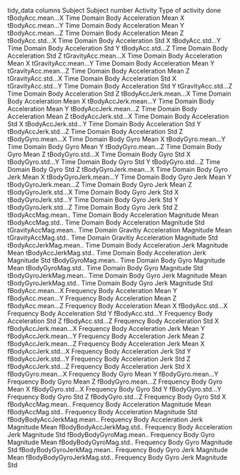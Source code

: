 tidy_data columns
Subject						Subject number
Activity					Type of activity done
tBodyAcc.mean...X			Time Domain Body Acceleration Mean X
tBodyAcc.mean...Y			Time Domain Body Acceleration Mean Y
tBodyAcc.mean...Z			Time Domain Body Acceleration Mean Z
tBodyAcc.std...X			Time Domain Body Acceleration Std X
tBodyAcc.std...Y			Time Domain Body Acceleration Std Y
tBodyAcc.std...Z			Time Domain Body Acceleration Std Z
tGravityAcc.mean...X		Time Domain Body Acceleration Mean X
tGravityAcc.mean...Y		Time Domain Body Acceleration Mean Y
tGravityAcc.mean...Z		Time Domain Body Acceleration Mean Z
tGravityAcc.std...X			Time Domain Body Acceleration Std X
tGravityAcc.std...Y			Time Domain Body Acceleration Std Y
tGravityAcc.std...Z			Time Domain Body Acceleration Std Z
tBodyAccJerk.mean...X		Time Domain Body Acceleration Mean X
tBodyAccJerk.mean...Y		Time Domain Body Acceleration Mean Y
tBodyAccJerk.mean...Z		Time Domain Body Acceleration Mean Z
tBodyAccJerk.std...X		Time Domain Body Acceleration Std X
tBodyAccJerk.std...Y		Time Domain Body Acceleration Std Y
tBodyAccJerk.std...Z		Time Domain Body Acceleration Std Z
tBodyGyro.mean...X			Time Domain Body Gyro Mean X
tBodyGyro.mean...Y			Time Domain Body Gyro Mean Y
tBodyGyro.mean...Z			Time Domain Body Gyro Mean Z
tBodyGyro.std...X			Time Domain Body Gyro Std X
tBodyGyro.std...Y			Time Domain Body Gyro Std Y
tBodyGyro.std...Z			Time Domain Body Gyro Std Z
tBodyGyroJerk.mean...X		Time Domain Body Gyro Jerk Mean X
tBodyGyroJerk.mean...Y		Time Domain Body Gyro Jerk Mean Y
tBodyGyroJerk.mean...Z		Time Domain Body Gyro Jerk Mean Z
tBodyGyroJerk.std...X		Time Domain Body Gyro Jerk Std X
tBodyGyroJerk.std...Y		Time Domain Body Gyro Jerk Std Y
tBodyGyroJerk.std...Z		Time Domain Body Gyro Jerk Std Z
tBodyAccMag.mean..			Time Domain Body Acceleration Magnitude Mean 
tBodyAccMag.std..			Time Domain Body Acceleration Magnitude Std 
tGravityAccMag.mean..		Time Domain Gravitiy Acceleration Magnitude Mean 
tGravityAccMag.std..		Time Domain Gravitiy Acceleration Magnitude Std 
tBodyAccJerkMag.mean..		Time Domain Body Acceleration Jerk Magnitude Mean 
tBodyAccJerkMag.std..		Time Domain Body Acceleration Jerk Magnitude Std 
tBodyGyroMag.mean..			Time Domain Body Gyro Magnitude Mean 
tBodyGyroMag.std..			Time Domain Body Gyro Magnitude Std 
tBodyGyroJerkMag.mean..		Time Domain Body Gyro Jerk Magnitude Mean 
tBodyGyroJerkMag.std..		Time Domain Body Gyro Jerk Magnitude Std 
fBodyAcc.mean...X			Frequency Body Acceleration Mean Y
fBodyAcc.mean...Y			Frequency Body Acceleration Mean Z
fBodyAcc.mean...Z			Frequency Body Acceleration Mean X
fBodyAcc.std...X			Frequency Body Acceleration Std Y
fBodyAcc.std...Y			Frequency Body Acceleration Std Z
fBodyAcc.std...Z			Frequency Body Acceleration Std X
fBodyAccJerk.mean...X		Frequency Body Acceleration Jerk Mean Y
fBodyAccJerk.mean...Y		Frequency Body Acceleration Jerk Mean Z
fBodyAccJerk.mean...Z		Frequency Body Acceleration Jerk Mean X
fBodyAccJerk.std...X		Frequency Body Acceleration Jerk Std Y
fBodyAccJerk.std...Y		Frequency Body Acceleration Jerk Std Z
fBodyAccJerk.std...Z		Frequency Body Acceleration Jerk Std X
fBodyGyro.mean...X			Frequency Body Gyro Mean Y
fBodyGyro.mean...Y			Frequency Body Gyro Mean Z
fBodyGyro.mean...Z			Frequency Body Gyro Mean X
fBodyGyro.std...X			Frequency Body Gyro Std Y
fBodyGyro.std...Y			Frequency Body Gyro Std Z
fBodyGyro.std...Z			Frequency Body Gyro Std X
fBodyAccMag.mean..			Frequency Body Acceleration Magnitude Mean 
fBodyAccMag.std..			Frequency Body Acceleration Magnitude Std 
fBodyBodyAccJerkMag.mean..	Frequency Body Acceleration Jerk Magnitude Mean 
fBodyBodyAccJerkMag.std..	Frequency Body Acceleration Jerk Magnitude Std 
fBodyBodyGyroMag.mean..		Frequency Body Gyro Magnitude Mean 
fBodyBodyGyroMag.std..		Frequency Body Gyro Magnitude Std 
fBodyBodyGyroJerkMag.mean..	Frequency Body Gyro Jerk Magnitude Mean 
fBodyBodyGyroJerkMag.std..	Frequency Body Gyro Jerk Magnitude Std